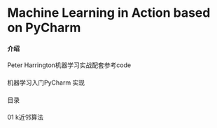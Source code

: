 # Machine Learning in Action based on PyCharm

#### 介绍
Peter Harrington机器学习实战配套参考code
####
机器学习入门PyCharm 实现
####
目录
####
01 k近邻算法
